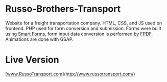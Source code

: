 # Russo-Brothers-Transport
Website for a freight transportation company. HTML, CSS, and JS used on frontend. PHP used for form conversion and submission.
Forms were built using [Smart Forms](https://codecanyon.net/item/smart-forms/7254656), form input data conversion is performed by [FPDF](http://www.fpdf.org/). Animations are done with GSAP.

# Live Version
[www.RussoTransport.com](http://www.russotransport.com/)
